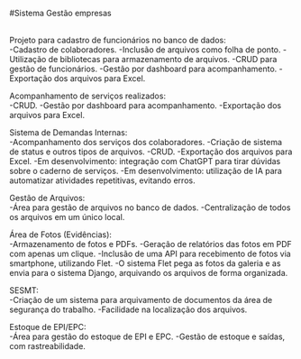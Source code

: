 #Sistema Gestão empresas<br><br>

Projeto para cadastro de funcionários no banco de dados:<br>
    -Cadastro de colaboradores.
    -Inclusão de arquivos como folha de ponto.
    -Utilização de bibliotecas para armazenamento de arquivos.
    -CRUD para gestão de funcionários.
    -Gestão por dashboard para acompanhamento.
    -Exportação dos arquivos para Excel.


Acompanhamento de serviços realizados:<br>
    -CRUD.
    -Gestão por dashboard para acompanhamento.
    -Exportação dos arquivos para Excel.


Sistema de Demandas Internas:<br>
    -Acompanhamento dos serviços dos colaboradores.
    -Criação de sistema de status e outros tipos de arquivos.
    -CRUD.
    -Exportação dos arquivos para Excel.
    -Em desenvolvimento: integração com ChatGPT para tirar dúvidas sobre o caderno de serviços.
    -Em desenvolvimento: utilização de IA para automatizar atividades repetitivas, evitando erros.


Gestão de Arquivos:<br>
    -Área para gestão de arquivos no banco de dados.
    -Centralização de todos os arquivos em um único local.


Área de Fotos (Evidências):<br>
    -Armazenamento de fotos e PDFs.
    -Geração de relatórios das fotos em PDF com apenas um clique.
    -Inclusão de uma API para recebimento de fotos via smartphone, utilizando Flet.
    -O sistema Flet pega as fotos da galeria e as envia para o sistema Django, arquivando os arquivos de forma organizada.


SESMT:<br>
    -Criação de um sistema para arquivamento de documentos da área de segurança do trabalho.
    -Facilidade na localização dos arquivos.


Estoque de EPI/EPC:<br>
    -Área para gestão do estoque de EPI e EPC.
    -Gestão de estoque e saídas, com rastreabilidade.


